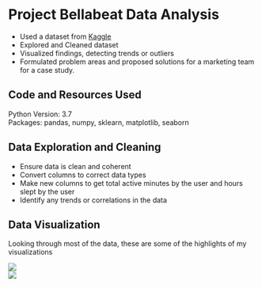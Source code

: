 # Project Bellabeat Data Analysis
* Used a dataset from [Kaggle](https://www.kaggle.com/arashnic/fitbit)
* Explored and Cleaned dataset 
* Visualized findings, detecting trends or outliers
* Formulated problem areas and proposed solutions for a marketing team for a case study.

## Code and Resources Used
Python Version: 3.7<br>
Packages: pandas, numpy, sklearn, matplotlib, seaborn

## Data Exploration and Cleaning
* Ensure data is clean and coherent
* Convert columns to correct data types
* Make new columns to get total active minutes by the user and hours slept by the user
* Identify any trends or correlations in the data

## Data Visualization
Looking through most of the data, these are some of the highlights of my visualizations


![](/Images/ActivityPercent.png)  
![](/Images/AverageDistance.png)
